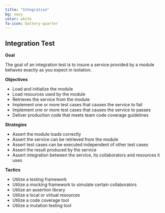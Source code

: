 ```yaml
---
title: "Integration"
bg: navy
color: white
fa-icon: battery-quarter
---
```


## Integration Test

**Goal**

The goal of an integration test is to insure a service provided by a module behaves exactly as you expect in isolation.

**Objectives**

* Load and initialize the module
* Load resources used by the module
* Retrieves the service from the module
* Implement one or more test cases that causes the service to fail
* Implement one or more test cases that causes the service to passes
* Deliver production code that meets team code coverage guidelines

**Strategies**

* Assert the module loads correctly
* Assert the service can be retrieved from the module
* Assert test cases can be executed independent of other test cases
* Assert the result produced by the service
* Assert integration between the service, its collaborators and resources it uses

**Tactics**

* Utilize a testing framework
* Utilize a mocking framework to simulate certain collaborators
* Utilize an assertion library
* Utilize a local or virtual resources
* Utilize a code coverage tool
* Utilize a mutation testing tool
